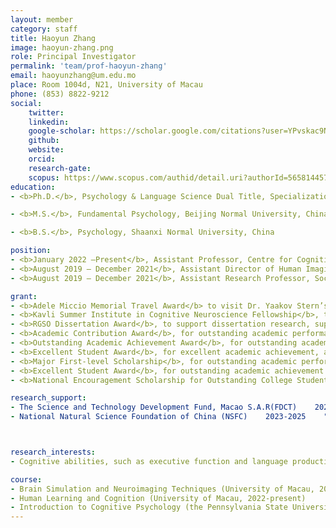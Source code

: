 ```yaml
---
layout: member
category: staff
title: Haoyun Zhang
image: haoyun-zhang.png
role: Principal Investigator
permalink: 'team/prof-haoyun-zhang'
email: haoyunzhang@um.edu.mo
place: Room 1004d, N21, University of Macau
phone: (853) 8822-9212
social:
    twitter:
    linkedin:
    google-scholar: https://scholar.google.com/citations?user=YPvskac9NgEC&hl=en
    github:
    website:
    orcid:
    research-gate:
    scopus: https://www.scopus.com/authid/detail.uri?authorId=56581445700
education:
- <b>Ph.D.</b>, Psychology & Language Science Dual Title, Specialization in Cognitive and Affective Neuroscience, The Pennsylvania State University, USA

- <b>M.S.</b>, Fundamental Psychology, Beijing Normal University, China

- <b>B.S.</b>, Psychology, Shaanxi Normal University, China

position:
- <b>January 2022 –Present</b>, Assistant Professor, Centre for Cognitive and Brain Sciences, University of Macau.
- <b>August 2019 – December 2021</b>, Assistant Director of Human Imaging, Social, Life, & Engineering Sciences Imaging Center (SLEIC), The Pennsylvania State University, USA
- <b>August 2019 – December 2021</b>, Assistant Research Professor, Social, Life, & Engineering Sciences Imaging Center (SLEIC), The Pennsylvania State University, USA

grant:
- <b>Adele Miccio Memorial Travel Award</b> to visit Dr. Yaakov Stern’s lab at Columbia University, supported by the Center for Language Science, the Pennsylvania State University, 2018.
- <b>Kavli Summer Institute in Cognitive Neuroscience Fellowship</b>, to attend the summer institute on various topics of cognitive neuroscience, which was held at the University of California, Santa Barbara, 2017.
- <b>RGSO Dissertation Award</b>, to support dissertation research, supported by the College of Liberal Arts, the Pennsylvania State University, 2017. ($2110)
- <b>Academic Contribution Award</b>, for outstanding academic performance, supported by the State Key Laboratory of Cognitive Neuroscience and Learning, Beijing Normal University, China. 2012. ($250)
- <b>Outstanding Academic Achievement Award</b>, for outstanding academic performance, supported by the State Key Laboratory of Cognitive Neuroscience and Learning, Beijing Normal University, China.2012. ($330)
- <b>Excellent Student Award</b>, for excellent academic achievement, awarded by Beijing Normal University, China. 2012.
- <b>Major First-level Scholarship</b>, for outstanding academic performance, by Shaanxi Normal University, China. 2007; 2008; 2009. ($120 dollars)
- <b>Excellent Student Award</b>, for outstanding academic achievement and professional development, awarded by Shaanxi Normal University, China. 2007; 2008.
- <b>National Encouragement Scholarship for Outstanding College Students</b>, for excellent academic performance (i.e., top 1%), awarded by the Ministry of Education of China, 2007; 2008. ($1640)

research_support:
- The Science and Technology Development Fund, Macao S.A.R(FDCT)    2023-2026    "Exploring cognitive assessment platform and cognitive training protocols for Macau older adults"    Role: Principle Investigator
- National Natural Science Foundation of China (NSFC)    2023-2025    "The effects of cognitive control on aging of language output function and its neural mechanisms: a multilevel, multi-approach, multi-population study"    Role: Principle Investigator



research_interests:
- Cognitive abilities, such as executive function and language production, decline with age. Older adults typically struggle to memorize items, inhibit irrelevant information, and/or produce fluent speech. These age-associated declines interfere with older adults’ successful communication and social interactions. To help alleviate these problems, my research investigates factors that contribute to age-related declines in language production, and their neural bases, mainly from four perspectives, 1) Phonological characteristics, 2) Cognitive control demands, 3) Functional connectivity, and 4) Bilingualism. I use various behavioral and neuroscience methods to investigate my research questions, including Electroencephalography (EEG), and Functional Magnetic Resonance Imaging (fMRI).

course:
- Brain Simulation and Neuroimaging Techniques (University of Macau, 2022-present)
- Human Learning and Cognition (University of Macau, 2022-present)
- Introduction to Cognitive Psychology (the Pennsylvania State University, Spring 2017)
---
```


